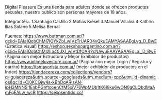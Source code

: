 Digital Pleasure
Es una tienda para adultos donde se ofrecen productos sexuales, nuestro publico son personas mayores de 18 años.


Integrantes:.
1.Santiago Castillo
2.Matias Kiesel
3.Manuel Villalva
4.Kathrin llias Solano
5.Melisa Bernal



Fuentes:
https://www.buttman.com.ar/?gclid=EAIaIQobChMI7IOYkZbI_wIVzTrUAR04vQkuEAMYASAAEgLvg_D_BwE (Estetica visual)
https://eshop.sexshopargentino.com.ar/?gclid=EAIaIQobChMI2La40JXI_wIVtDfUAR2cNAwuEAAYASAAEgLai_D_BwE (Pagina con mejor Estructura y Mejor Exhibidor de productos)
https://www.intimelovestore.com.ar/ (Pagina con mejor LogIn / Registro y carrito)
https://tsmayorista.com.ar/ (mejor exhibidor de productos en el Index)
https://tiendacereza.com/collections/vendors?q=guiacereza&utm_source=googleads&utm_medium=cpc&utm_id=dinamicos&gclid=Cj0KCQjw4s-kBhDqARIsAN-ipH3MNNSjfEnbPGnftcoenCfM5xiV76WpMUb1tK6l9ku6wON0gCLQbdMaAmFgEALw_wcB
https://sexosentido.co/
